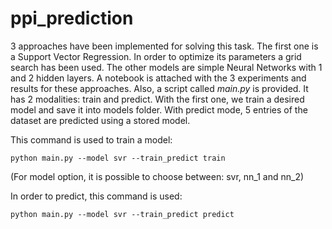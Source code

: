 # ppi_prediction
3 approaches have been implemented for solving this task. The first one is a Support Vector Regression. In order to optimize its parameters a grid search has been used. The other models are simple Neural Networks with 1 and 2 hidden layers. 
A notebook is attached with the 3 experiments and results for these approaches.
Also, a script called *main.py* is provided. It has 2 modalities: train and predict. With the first one, we train a desired model and save it into models folder. With predict mode, 5 entries of the dataset are predicted using a stored model.

This command is used to train a model:
````
python main.py --model svr --train_predict train
````
(For model option, it is possible to choose between: svr, nn_1 and nn_2)

In order to predict, this command is used:
````
python main.py --model svr --train_predict predict
````